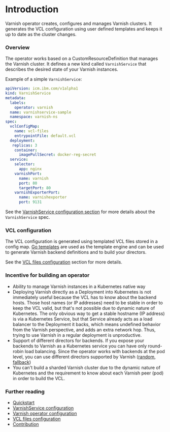 # Introduction

Varnish operator creates, configures and manages Varnish clusters. It generates the VCL configuration using user defined templates and keeps it up to date as the cluster changes.

### Overview

The operator works based on a CustomResourceDefinition that manages the Varnish cluster. It defines a new kind called `VarnishService` that describes the desired state of your Varnish instances.

Example of a simple `VarnishService`:

```yaml
apiVersion: icm.ibm.com/v1alpha1
kind: VarnishService
metadata:
  labels:
    operator: varnish
  name: varnishservice-sample
  namespace: varnish-ns
spec:
  vclConfigMap:
    name: vcl-files
    entrypointFile: default.vcl
  deployment:
   replicas: 3
    container:
      imagePullSecret: docker-reg-secret
  service:
    selector:
      app: nginx
    varnishPort:
      name: varnish
      port: 80
      targetPort: 80
    varnishExporterPort:
      name: varnishexporter
      port: 9131
```

See the [VarnishService configuration section](varnish-service-configuration.md) for more details about the `VarnishService` spec.

### VCL configuration

The VCL configuration is generated using templated VCL files stored in a config map. [Go templates](https://golang.org/pkg/text/template/) are used as the template engine and can be used to generate Varnish backend definitions and to build your directors.

See the [VCL files configuration](vcl-configuration.md) section for more details.

### Incentive for building an operator

* Ability to manage Varnish instances in a Kubernetes native way 
* Deploying Varnish directly as a Deployment into Kubernetes is not immediately useful because the VCL has to know about the backend hosts. Those host names (or IP addresses) need to be stable in order to keep the VCL valid, but that's not possible due to dynamic nature of Kubernetes. The only obvious way to get a stable hostname (IP address) is via a Kubernetes Service, but that Service already acts as a load balancer to the Deployment it backs, which means undefined behavior from the Varnish perspective, and adds an extra network hop. Thus, trying to use Varnish in a regular deployment is unproductive.
* Support of different directors for backends. If you expose your backends to Varnish as a Kubernetes service you can have only round-robin load balancing. Since the operator works with backends at the pod level, you can use different directors supported by Varnish ([random](https://varnish-cache.org/docs/5.1/reference/vmod_directors.generated.html#obj-random), [fallback](https://varnish-cache.org/docs/5.1/reference/vmod_directors.generated.html#obj-fallback))
* You can't build a sharded Varnish cluster due to the dynamic nature of Kubernetes and the requirement to know about each Varnish peer (pod) in order to build the VCL.

### Further reading

* [Quickstart](quick-start.md)
* [VarnishService configuration](varnish-service-configuration.md)
* [Varnish operator configuration](operator-configuration.md)
* [VCL files configuration](vcl-configuration.md)
* [Contribution](development.md)
